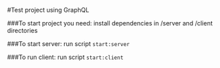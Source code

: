 #Test project using GraphQL

###To start project you  need:
install dependencies in /server and /client directories

###To start server:
run script `start:server`

###To run client:
run script `start:client`


